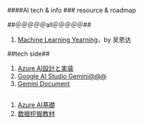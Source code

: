 ####AI tech & info ### resource & roadmap 

##＠＠＠＠＠all＠＠＠＠＠##
1. [Machine Learning Yearning](https://github.com/ajaymache/machine-learning-yearning)，by 吴恩达

##tech side##
1. [Azure AI設計と実装](https://learn.microsoft.com/ja-jp/credentials/certifications/resources/study-guides/ai-102)
1. [Google AI Studio Gemini@@@](https://makersuite.google.com/app/prompts/1FGQGVIO99X1hP_HZy5KIIRlgiDf_E6jG)
1. [Gemini Document](https://ai.google.dev/docs)


##
1. [Azure AI基礎](https://learn.microsoft.com/ja-jp/credentials/certifications/resources/study-guides/ai-900)
1. [数据挖掘教材](https://www-users.cs.umn.edu/~kumar001/dmbook/index.php)